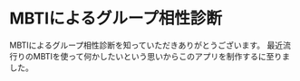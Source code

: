 # MBTIによるグループ相性診断
MBTIによるグループ相性診断を知っていただきありがとうございます。
最近流行りのMBTIを使って何かしたいという思いからこのアプリを制作するに至りました。




